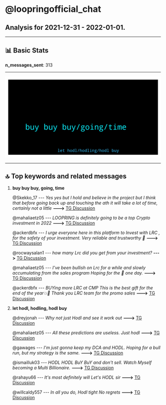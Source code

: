 # **@loopringofficial_chat**
 ## Analysis for **2021-12-31** - **2022-01-01**.

---

## 📊 **Basic Stats**

**n_messages_sent**: 313

---
![wordcloud](loopringofficial_chat_1Days_wordcloud.png)

---


## 🔝 **Top keywords and related messages**

1. **buy buy buy, going, time**

    @Skekko_17 --- *Yes yes but I hold and believe in the project but I think that before going back up and touching the ath it will take a lot of time, certainly not a little* **--->** [TG Discussion](https://t.me/loopringofficial_chat/20584)

    @mahaliaetz05 --- *LOOPRING is definitely going to be a top Crypto investment in 2022* **--->** [TG Discussion](https://t.me/loopringofficial_chat/20283)

    @ackerdbfx --- *I urge everyone here in this platform to Invest with LRC , for the safety of your investment. Very reliable and trustworthy 🤝* **--->** [TG Discussion](https://t.me/loopringofficial_chat/20460)

    @rocwaysalan1 --- *how many Lrc did you get from your investment?* **--->** [TG Discussion](https://t.me/loopringofficial_chat/20399)

    @mahaliaetz05 --- *I’ve been bullish on Lrc for a while and slowly accumulating from the sales program  Hoping for the 🚀 one day.* **--->** [TG Discussion](https://t.me/loopringofficial_chat/20337)

    @ackerdbfx --- *BUYing more LRC at CMP This is the best gift for the end of the year💥🍾  Thank you LRC team for the promo sales* **--->** [TG Discussion](https://t.me/loopringofficial_chat/20370)

2. **let hodl, hodling, hodl buy**

    @dreyjonah --- *Why not just Hodl and see it work out* **--->** [TG Discussion](https://t.me/loopringofficial_chat/20583)

    @mahaliaetz05 --- *All these predictions are useless. Just hodl* **--->** [TG Discussion](https://t.me/loopringofficial_chat/20532)

    @gawages --- *I'm just gonna keep my DCA and HODL. Hoping for a bull run, but my strategy is the same.* **--->** [TG Discussion](https://t.me/loopringofficial_chat/20490)

    @ismailluk03 --- *HODL HODL BuY BuY and don't sell. Watch Myself becoming a Multi Billionaire.* **--->** [TG Discussion](https://t.me/loopringofficial_chat/20366)

    @rahayu66 --- *It's most definitely will Let's  HODL sir* **--->** [TG Discussion](https://t.me/loopringofficial_chat/20347)

    @willcaldy557 --- *In all you do, Hodl tight  No regrets* **--->** [TG Discussion](https://t.me/loopringofficial_chat/20242)

